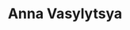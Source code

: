 ---
name: Anna Vasylytsya
title: Anna Vasylytsya
permalink: /team/anna-vasylytsya/
image_id: attoZc4P4TFYJW2aW
image_path: /assets/img/import/bio/anna-vasylytsya/anna-vasylytsya.jpg
job_title: Emerging Technology Fellow
cohort_year: 2023
portfolio: PETs Econ + BEA Pilot,10x P1 - Bias in Infrastructure
blurb: <p>Anna Vasylytsya (she/her) is excited to start as an Emerging Technology Fellow at the Census Bureau. She is excited about data-driven decision-making, being able to combine her passions for technology, policy, and data. Prior to Census, Anna was a senior data scientist at the National Associations of REALTORS (NAR), one of the largest trade associations in the U.S. At NAR, she produced data analyses and delivered insights, built dashboards and worked on improving data quality on a broad range of topics that impact realtors. Anna started her career as a federal contractor at the Department of State and she is excited to return to public service.</p>

skillsets: Data Science,Machine Learning
---